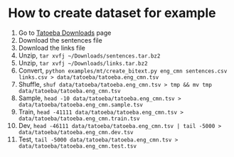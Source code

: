 # How to create dataset for example

1. Go to [Tatoeba Downloads](https://tatoeba.org/eng/downloads) page
1. Download the sentences file
1. Download the links file
1. Unzip, `tar xvfj ~/Downloads/sentences.tar.bz2 `
1. Unzip, `tar xvfj ~/Downloads/links.tar.bz2`
1. Convert, `python examples/mt/create_bitext.py eng_cmn sentences.csv links.csv > data/tatoeba/tatoeba.eng_cmn.tsv`
1. Shuffle, `shuf data/tatoeba/tatoeba.eng_cmn.tsv > tmp && mv tmp data/tatoeba/tatoeba.eng_cmn.tsv`
1. Sample, `head -10 data/tatoeba/tatoeba.eng_cmn.tsv > data/tatoeba/tatoeba.eng_cmn.sample.tsv`
1. Train, `head -41111 data/tatoeba/tatoeba.eng_cmn.tsv > data/tatoeba/tatoeba.eng_cmn.train.tsv`
1. Dev, `head -46111 data/tatoeba/tatoeba.eng_cmn.tsv | tail -5000 > data/tatoeba/tatoeba.eng_cmn.dev.tsv`
1. Test, `tail -5000 data/tatoeba/tatoeba.eng_cmn.tsv > data/tatoeba/tatoeba.eng_cmn.test.tsv`
